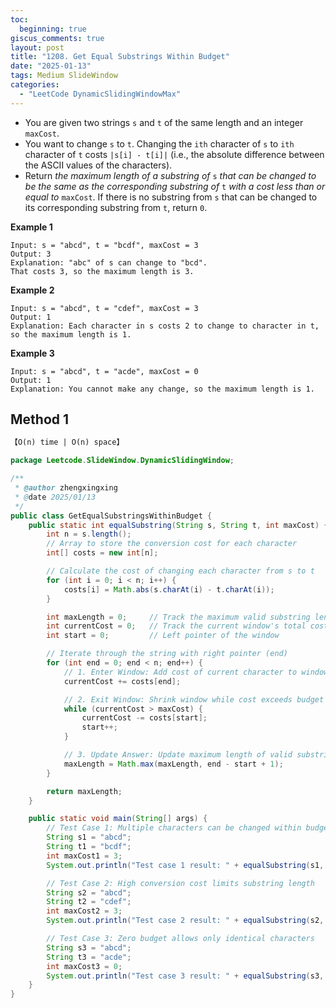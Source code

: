```yaml
---
toc:
  beginning: true
giscus_comments: true
layout: post
title: "1208. Get Equal Substrings Within Budget"
date: "2025-01-13"
tags: Medium SlideWindow
categories:
  - "LeetCode DynamicSlidingWindowMax"
---
```



- You are given two strings `s` and `t` of the same length and an integer `maxCost`.
- You want to change `s` to `t`. Changing the `ith` character of `s` to `ith` character of `t` costs `|s[i] - t[i]|` (i.e., the absolute difference between the ASCII values of the characters).
- Return *the maximum length of a substring of* `s` *that can be changed to be the same as the corresponding substring of* `t` *with a cost less than or equal to* `maxCost`. If there is no substring from `s` that can be changed to its corresponding substring from `t`, return `0`.

**Example 1**

```
Input: s = "abcd", t = "bcdf", maxCost = 3
Output: 3
Explanation: "abc" of s can change to "bcd".
That costs 3, so the maximum length is 3.
```

**Example 2**

```
Input: s = "abcd", t = "cdef", maxCost = 3
Output: 1
Explanation: Each character in s costs 2 to change to character in t,  so the maximum length is 1.
```

**Example 3**

```
Input: s = "abcd", t = "acde", maxCost = 0
Output: 1
Explanation: You cannot make any change, so the maximum length is 1.
```

## Method 1

```tex
【O(n) time | O(n) space】
```

```java
package Leetcode.SlideWindow.DynamicSlidingWindow;

/**
 * @author zhengxingxing
 * @date 2025/01/13
 */
public class GetEqualSubstringsWithinBudget {
    public static int equalSubstring(String s, String t, int maxCost) {
        int n = s.length();
        // Array to store the conversion cost for each character
        int[] costs = new int[n];

        // Calculate the cost of changing each character from s to t
        for (int i = 0; i < n; i++) {
            costs[i] = Math.abs(s.charAt(i) - t.charAt(i));
        }

        int maxLength = 0;     // Track the maximum valid substring length
        int currentCost = 0;   // Track the current window's total cost
        int start = 0;         // Left pointer of the window

        // Iterate through the string with right pointer (end)
        for (int end = 0; end < n; end++) {
            // 1. Enter Window: Add cost of current character to window
            currentCost += costs[end];

            // 2. Exit Window: Shrink window while cost exceeds budget
            while (currentCost > maxCost) {
                currentCost -= costs[start];
                start++;
            }

            // 3. Update Answer: Update maximum length of valid substring
            maxLength = Math.max(maxLength, end - start + 1);
        }

        return maxLength;
    }

    public static void main(String[] args) {
        // Test Case 1: Multiple characters can be changed within budget
        String s1 = "abcd";
        String t1 = "bcdf";
        int maxCost1 = 3;
        System.out.println("Test case 1 result: " + equalSubstring(s1, t1, maxCost1)); // Expected output: 3

        // Test Case 2: High conversion cost limits substring length
        String s2 = "abcd";
        String t2 = "cdef";
        int maxCost2 = 3;
        System.out.println("Test case 2 result: " + equalSubstring(s2, t2, maxCost2)); // Expected output: 1

        // Test Case 3: Zero budget allows only identical characters
        String s3 = "abcd";
        String t3 = "acde";
        int maxCost3 = 0;
        System.out.println("Test case 3 result: " + equalSubstring(s3, t3, maxCost3)); // Expected output: 1
    }
}
```





